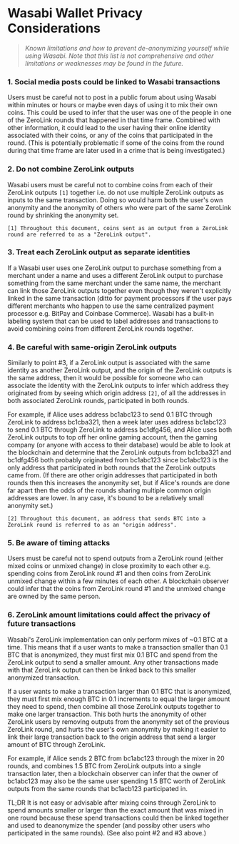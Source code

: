# Wasabi Wallet Privacy Considerations

> _Known limitations and how to prevent de-anonymizing yourself while using Wasabi. Note that this list is not comprehensive and other limitations or weaknesses may be found in the future._

### 1. Social media posts could be linked to Wasabi transactions

Users must be careful not to post in a public forum about using Wasabi within minutes or hours or maybe even days of using it to mix their own coins. This could be used to infer that the user was one of the people in one of the ZeroLink rounds that happened in that time frame. Combined with other information, it could lead to the user having their online identity associated with their coins, or any of the coins that participated in the round. (This is potentially problematic if some of the coins from the round during that time frame are later used in a crime that is being investigated.)

### 2. Do not combine ZeroLink outputs

Wasabi users must be careful not to combine coins from each of their ZeroLink outputs `[1]` together i.e. do not use multiple ZeroLink outputs as inputs to the same transaction. Doing so would harm both the user's own anonymity and the anonymity of others who were part of the same ZeroLink round by shrinking the anonymity set.

`[1] Throughout this document, coins sent as an output from a ZeroLink round are referred to as a "ZeroLink output".`

### 3. Treat each ZeroLink output as separate identities

If a Wasabi user uses one ZeroLink output to purchase something from a merchant under a name and uses a different ZeroLink output to purchase something from the same merchant under the same name, the merchant can link those ZeroLink outputs together even though they weren't explicitly linked in the same transaction (ditto for payment processors if the user pays different merchants who happen to use the same centralized payment processor e.g. BitPay and Coinbase Commerce). Wasabi has a built-in labeling system that can be used to label addresses and transactions to avoid combining coins from different ZeroLink rounds together.

### 4. Be careful with same-origin ZeroLink outputs

Similarly to point #3, if a ZeroLink output is associated with the same identity as another ZeroLink output, and the origin of the ZeroLink outputs is the same address, then it would be possible for someone who can associate the identity with the ZeroLink outputs to infer which address they originated from by seeing which origin address `[2]`, of all the addresses in both associated ZeroLink rounds, participated in both rounds.

For example, if Alice uses address bc1abc123 to send 0.1 BTC through ZeroLink to address bc1cba321, then a week later uses address bc1abc123 to send 0.1 BTC through ZeroLink to address bc1dfg456, and Alice uses both ZeroLink outputs to top off her online gaming account, then the gaming company (or anyone with access to their database) would be able to look at the blockchain and determine that the ZeroLink outputs from bc1cba321 and bc1dfg456 both probably originated from bc1abc123 since bc1abc123 is the only address that participated in both rounds that the ZeroLink outputs came from. (If there are other origin addresses that participated in both rounds then this increases the anonymity set, but if Alice's rounds are done far apart then the odds of the rounds sharing multiple common origin addresses are lower. In any case, it's bound to be a relatively small anonymity set.)

`[2] Throughout this document, an address that sends BTC into a ZeroLink round is referred to as an "origin address".`

### 5. Be aware of timing attacks

Users must be careful not to spend outputs from a ZeroLink round (either mixed coins or unmixed change) in close proximity to each other e.g. spending coins from ZeroLink round #1 and then coins from ZeroLink unmixed change within a few minutes of each other. A blockchain observer could infer that the coins from ZeroLink round #1 and the unmixed change are owned by the same person.

### 6. ZeroLink amount limitations could affect the privacy of future transactions

Wasabi's ZeroLink implementation can only perform mixes of ~0.1 BTC at a time. This means that if a user wants to make a transaction smaller than 0.1 BTC that is anonymized, they must first mix 0.1 BTC and spend from the ZeroLink output to send a smaller amount. Any other transactions made with that ZeroLink output can then be linked back to this smaller anonymized transaction.

If a user wants to make a transaction larger than 0.1 BTC that is anonymized, they must first mix enough BTC in 0.1 increments to equal the larger amount they need to spend, then combine all those ZeroLink outputs together to make one larger transaction. This both hurts the anonymity of other ZeroLink users by removing outputs from the anonymity set of the previous ZeroLink round, and hurts the user's own anonymity by making it easier to link their large transaction back to the origin address that send a larger amount of BTC through ZeroLink.

For example, if Alice sends 2 BTC from bc1abc123 through the mixer in 20 rounds, and combines 1.5 BTC from ZeroLink outputs into a single transaction later, then a blockchain observer can infer that the owner of bc1abc123 may also be the same user spending 1.5 BTC worth of ZeroLink outputs from the same rounds that bc1acb123 participated in.

TL;DR It is not easy or advisable after mixing coins through ZeroLink to spend amounts smaller or larger than the exact amount that was mixed in one round because these spend transactions could then be linked together and used to deanonymize the spender (and possiby other users who participated in the same rounds). (See also point #2 and #3 above.)
